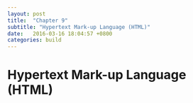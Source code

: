 ```yaml
---
layout: post
title:  "Chapter 9"
subtitle: "Hypertext Mark-up Language (HTML)"
date:   2016-03-16 18:04:57 +0800
categories: build
---
```

# Hypertext Mark-up Language (HTML)
